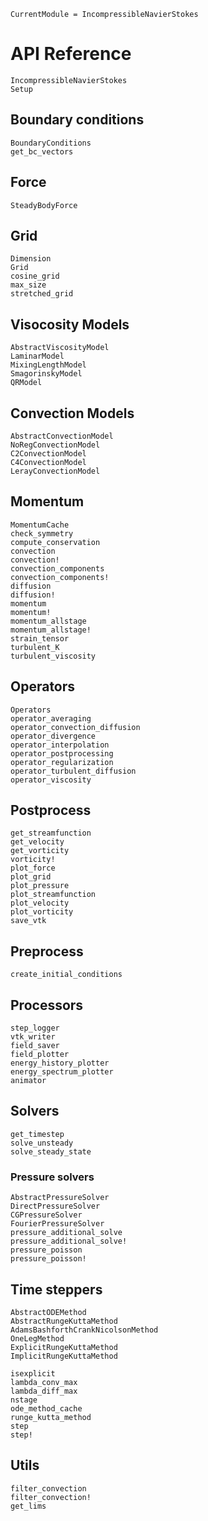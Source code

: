```@meta
CurrentModule = IncompressibleNavierStokes
```

# API Reference

```@docs
IncompressibleNavierStokes
Setup
```

## Boundary conditions

```@docs
BoundaryConditions
get_bc_vectors
```

## Force

```@docs
SteadyBodyForce
```

## Grid

```@docs
Dimension
Grid
cosine_grid
max_size
stretched_grid
```

## Visocosity Models

```@docs
AbstractViscosityModel
LaminarModel
MixingLengthModel
SmagorinskyModel
QRModel
```

## Convection Models

```@docs
AbstractConvectionModel
NoRegConvectionModel
C2ConvectionModel
C4ConvectionModel
LerayConvectionModel
```

## Momentum

```@docs
MomentumCache
check_symmetry
compute_conservation
convection
convection!
convection_components
convection_components!
diffusion
diffusion!
momentum
momentum!
momentum_allstage
momentum_allstage!
strain_tensor
turbulent_K
turbulent_viscosity
```

## Operators

```@docs
Operators
operator_averaging
operator_convection_diffusion
operator_divergence
operator_interpolation
operator_postprocessing
operator_regularization
operator_turbulent_diffusion
operator_viscosity
```

## Postprocess

```@docs
get_streamfunction
get_velocity
get_vorticity
vorticity!
plot_force
plot_grid
plot_pressure
plot_streamfunction
plot_velocity
plot_vorticity
save_vtk
```

## Preprocess

```@docs
create_initial_conditions
```

## Processors

```@docs
step_logger
vtk_writer
field_saver
field_plotter
energy_history_plotter
energy_spectrum_plotter
animator
```

## Solvers

```@docs
get_timestep
solve_unsteady
solve_steady_state
```

### Pressure solvers

```@docs
AbstractPressureSolver
DirectPressureSolver
CGPressureSolver
FourierPressureSolver
pressure_additional_solve
pressure_additional_solve!
pressure_poisson
pressure_poisson!
```

## Time steppers

```@docs
AbstractODEMethod
AbstractRungeKuttaMethod
AdamsBashforthCrankNicolsonMethod
OneLegMethod
ExplicitRungeKuttaMethod
ImplicitRungeKuttaMethod

isexplicit
lambda_conv_max
lambda_diff_max
nstage
ode_method_cache
runge_kutta_method
step
step!
```

## Utils

```@docs
filter_convection
filter_convection!
get_lims
```
